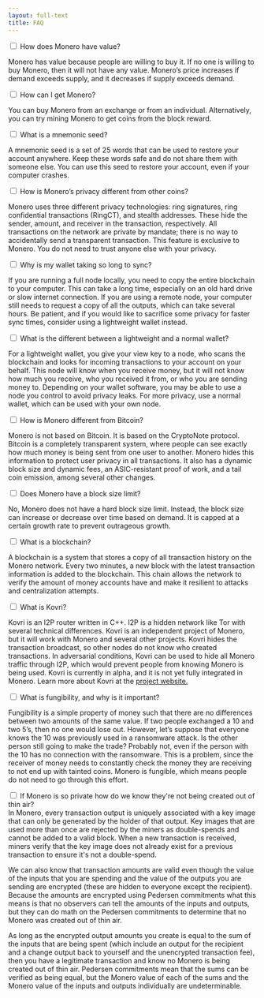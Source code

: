```yaml
---
layout: full-text
title: FAQ
---
```


<div class="tab">
    <input id="tab-one" type="checkbox" name="tabs" class="accordian">
    <label for="tab-one" class="accordian">How does Monero have value?</label>
    
<div class="tab-content" markdown="1">

Monero has value because people are willing to buy it. If no one is willing to buy Monero, then it will not have any value. Monero’s price increases if demand exceeds supply, and it decreases if supply exceeds demand.

</div>

</div>

<div class="tab">
    <input id="tab-two" type="checkbox" name="tabs" class="accordian">
    <label for="tab-two" class="accordian">How can I get Monero?</label>
    
<div class="tab-content" markdown="1">

You can buy Monero from an exchange or from an individual. Alternatively, you can try mining Monero to get coins from the block reward.
</div>

</div>

<div class="tab">
    <input id="tab-three" type="checkbox" name="tabs" class="accordian">
    <label for="tab-three" class="accordian">What is a mnemonic seed?</label>
    
<div class="tab-content" markdown="1">

A mnemonic seed is a set of 25 words that can be used to restore your account anywhere. Keep these words safe and do not share them with someone else. You can use this seed to restore your account, even if your computer crashes.
</div>

</div>

<div class="tab">
    <input id="tab-four" type="checkbox" name="tabs" class="accordian">
    <label for="tab-four" class="accordian">How is Monero’s privacy different from other coins?</label>
    
<div class="tab-content" markdown="1">

Monero uses three different privacy technologies: ring signatures, ring confidential transactions (RingCT), and stealth addresses. These hide the sender, amount, and receiver in the transaction, respectively. All transactions on the network are private by mandate; there is no way to accidentally send a transparent transaction. This feature is exclusive to Monero. You do not need to trust anyone else with your privacy.
</div>

</div>

<div class="tab">
    <input id="tab-five" type="checkbox" name="tabs" class="accordian">
    <label for="tab-five" class="accordian">Why is my wallet taking so long to sync?</label>
    
<div class="tab-content" markdown="1">

If you are running a full node locally, you need to copy the entire blockchain to your computer. This can take a long time, especially on an old hard drive or slow internet connection. If you are using a remote node, your computer still needs to request a copy of all the outputs, which can take several hours. Be patient, and if you would like to sacrifice some privacy for faster sync times, consider using a lightweight wallet instead.
</div>

</div>

<div class="tab">
    <input id="tab-six" type="checkbox" name="tabs" class="accordian">
    <label for="tab-six" class="accordian">What is the different between a lightweight and a normal wallet?</label>
    
<div class="tab-content" markdown="1">

For a lightweight wallet, you give your view key to a node, who scans the blockchain and looks for incoming transactions to your account on your behalf. This node will know when you receive money, but it will not know how much you receive, who you received it from, or who you are sending money to. Depending on your wallet software, you may be able to use a node you control to avoid privacy leaks. For more privacy, use a normal wallet, which can be used with your own node.
</div>

</div>

<div class="tab">
    <input id="tab-seven" type="checkbox" name="tabs" class="accordian">
    <label for="tab-seven" class="accordian">How is Monero different from Bitcoin?</label>
    
<div class="tab-content" markdown="1">

Monero is not based on Bitcoin. It is based on the CryptoNote protocol. Bitcoin is a completely transparent system, where people can see exactly how much money is being sent from one user to another. Monero hides this information to protect user privacy in all transactions. It also has a dynamic block size and dynamic fees, an ASIC-resistant proof of work, and a tail coin emission, among several other changes.
</div>

</div>

<div class="tab">
    <input id="tab-eight" type="checkbox" name="tabs" class="accordian">
    <label for="tab-eight" class="accordian">Does Monero have a block size limit?</label>
    
<div class="tab-content" markdown="1">

No, Monero does not have a hard block size limit. Instead, the block size can increase or decrease over time based on demand. It is capped at a certain growth rate to prevent outrageous growth.
</div>

</div>

<div class="tab">
    <input id="tab-nine" type="checkbox" name="tabs" class="accordian">
    <label for="tab-nine" class="accordian">What is a blockchain?</label>
    
<div class="tab-content" markdown="1">

A blockchain is a system that stores a copy of all transaction history on the Monero network. Every two minutes, a new block with the latest transaction information is added to the blockchain. This chain allows the network to verify the amount of money accounts have and make it resilient to attacks and centralization attempts.
</div>

</div>

<div class="tab">
    <input id="tab-ten" type="checkbox" name="tabs" class="accordian">
    <label for="tab-ten" class="accordian">What is Kovri?</label>
    
<div class="tab-content" markdown="1">

Kovri is an I2P router written in C++. I2P is a hidden network like Tor with several technical differences. Kovri is an independent project of Monero, but it will work with Monero and several other projects. Kovri hides the transaction broadcast, so other nodes do not know who created transactions. In adversarial conditions, Kovri can be used to hide all Monero traffic through I2P, which would prevent people from knowing Monero is being used. Kovri is currently in alpha, and it is not yet fully integrated in Monero. Learn more about Kovri at the [project website.](https://getkovri.org)
</div>

</div>

<div class="tab">
    <input id="tab-eleven" type="checkbox" name="tabs" class="accordian">
    <label for="tab-eleven" class="accordian">What is fungibility, and why is it important?</label>
    
<div class="tab-content" markdown="1">

Fungibility is a simple property of money such that there are no differences between two amounts of the same value. If two people exchanged a 10 and two 5’s, then no one would lose out. However, let’s suppose that everyone knows the 10 was previously used in a ransomware attack. Is the other person still going to make the trade? Probably not, even if the person with the 10 has no connection with the ransomware. This is a problem, since the receiver of money needs to constantly check the money they are receiving to not end up with tainted coins. Monero is fungible, which means people do not need to go through this effort.
</div>

</div>

<div class="tab">
    <input id="tab-eleven" type="checkbox" name="tabs" class="accordian">
    <label for="tab-eleven" class="accordian">If Monero is so private how do we know they're not being created out of thin air?</label>
    
<div class="tab-content" markdown="1">
In Monero, every transaction output is uniquely associated with a key image that can only be generated by the holder of that output. Key images that are used more than once are rejected by the miners as double-spends and cannot be added to a valid block. When a new transaction is received, miners verify that the key image does not already exist for a previous transaction to ensure it's not a double-spend.

We can also know that transaction amounts are valid even though the value of the inputs that you are spending and the value of the outputs you are sending are encrypted (these are hidden to everyone except the recipient). Because the amounts are encrypted using Pedersen commitments what this means is that no observers can tell the amounts of the inputs and outputs, but they can do math on the Pedersen commitments to determine that no Monero was created out of thin air.

As long as the encrypted output amounts you create is equal to the sum of the inputs that are being spent (which include an output for the recipient and a change output back to yourself and the unencrypted transaction fee), then you have a legitimate transaction and know no Monero is being created out of thin air. Pedersen commitments mean that the sums can be verified as being equal, but the Monero value of each of the sums and the Monero value of the inputs and outputs individually are undeterminable.
</div>

</div>
